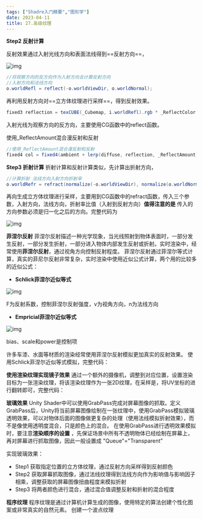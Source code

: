 ```yaml
---
tags: ["Shadre入门精要","图形学"]
date: 2023-04-11
title: 27.高级纹理 
---
```

**Step2 反射计算**

反射效果通过入射光线方向和表面法线得到==反射方向==，

![img](/images/posts/v2-20520eacd5edc381d9aa83c8d5c6a259_720w.png)

```cs
//将观察方向的反方向作为入射方向去计算反射方向
//入射方向和法线方向
o.worldRefl = reflect(-o.worldViewDir, o.worldNormal);
```

再利用反射方向对==立方体纹理进行采样==，得到反射效果。

```cs
fixed3 reflection = texCUBE(_Cubemap, i.worldRefl).rgb * _ReflectColor.rgb;
```

入射光线为观察方向的反方向，主要使用CG函数中的reflect函数。

使用_ReflectAmount混合漫反射和反射

```cs
//使用_ReflectAmount混合漫反射和反射
fixed4 col = fixed4(ambient + lerp(diffuse, reflection, _ReflectAmount) * atten, 1);
```



**Step3 折射计算** 折射计算和反射计算类似，先计算出折射方向，

```cs
//计算折射 法线方向入射方向折射率
o.worldRefr = refract(normalize(-o.worldViewDir), normalize(o.worldNormal),_RefractRatio);
```



再向生成立方体纹理进行采样，主要用到CG函数中的refract函数，传入三个参数，入射方向，法线方向，折射率比值（入射到反射方向）**值得注意的是** 传入的方向参数必须是归一化之后的方向。完整代码为

![img](/images/posts/v2-af4968b065bf83962ddfa312619483c6_720w.png)

**菲涅尔反射**
菲涅尔反射描述一种光学现象，当光线照射到物体表面时，一部分发生反射，一部分发生折射，一部分进入物体内部发生反射或折射。实时渲染中，经常使用**菲涅尔反射**，通过视角方向控制反射程度。
菲涅尔反射通过菲涅尔等式计算，真实的菲尼尔反射非常复杂，实时渲染中使用近似公式计算，两个用的比较多的近似公式：

- **Schlick菲涅尔近似等式**

![img](/images/posts/v2-a063ba636a1b5b63b17e2c0e0817e09c_720w.png)

F为反射系数，控制菲涅尔反射强度，v为视角方向，n为法线方向

- **Empricial菲涅尔近似等式**

![img](/images/posts/v2-7326358504eb70b770c41bb70db4c4a9_720w.png)

bias、scale和power是控制项

许多车漆、水面等材质的渲染经常使用菲涅尔反射模拟更加真实的反射效果。
使用Schlick菲涅尔近似等式模拟，完整代码：

**使用渲染纹理实现镜子效果**
通过一个额外的摄像机，调整到对应位置，设置渲染目标为一张渲染纹理，将该渲染纹理作为一张2D纹理，在采样是，将UV坐标的进行翻转即可，完整代码：



**玻璃效果**
Unity Shader中可以使用GrabPass完成对屏幕图像的抓取。定义GrabPass后，Unity将当前屏幕图像绘制在一张纹理中，使用GrabPass模拟玻璃透明效果，可以对物体后面的图像做更复杂的处理（使用法线模拟折射效果），而不是像使用透明度混合，只是颜色上的混合。
在使用GrabPass进行透明效果模拟时，要注意**渲染顺序的设置** ，先保证场景中所有不透明物体已经绘制在屏幕上，再对屏幕进行抓取图像，因此一般设置成 "Queue"="Transparent"

实现玻璃效果：

- Step1 获取指定位置的立方体纹理，通过反射方向采样得到反射颜色
- Step2 获取屏幕抓取图像，通过法线纹理得到法线方向作为影响值与影响因子相乘，调整获取的屏幕图像扭曲程度来模拟折射
- Step3 将两者颜色进行混合，通过混合值调整反射和折射的混合程度

**程序纹理**
程序纹理是通过计算机计算生成的图像，使用特定的算法创建个性化图案或非常真实的自然元素。
创建一个波点纹理
